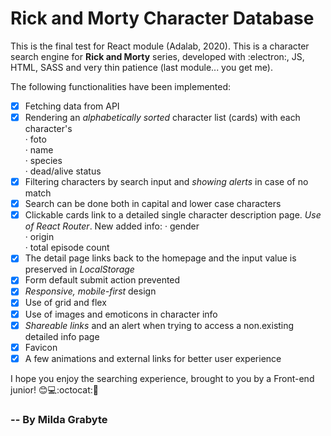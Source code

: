 # Rick and Morty Character Database

This is the final test for React module (Adalab, 2020).
This is a character search engine for **Rick and Morty** series, developed with :electron:, JS, HTML, SASS and very thin patience (last module... you get me).

The following functionalities have been implemented:

- [x] Fetching data from API
- [x] Rendering an _alphabetically sorted_ character list (cards) with each character's\
      · foto\
      · name\
      · species\
      · dead/alive status
- [x] Filtering characters by search input and _showing alerts_ in case of no match
- [x] Search can be done both in capital and lower case characters
- [x] Clickable cards link to a detailed single character description page. _Use of React Router_. New added info:
      · gender\
      · origin\
      · total episode count
- [x] The detail page links back to the homepage and the input value is preserved in _LocalStorage_
- [x] Form default submit action prevented 
- [x] _Responsive, mobile-first_ design
- [x] Use of grid and flex
- [x] Use of images and emoticons in character info
- [x] _Shareable links_ and an alert when trying to access a non.existing detailed info page
- [x] Favicon
- [x] A few animations and external links for better user experience

I hope you enjoy the searching experience, brought to you by a Front-end junior! :blush::computer::octocat::beers:

### -- By Milda Grabyte
